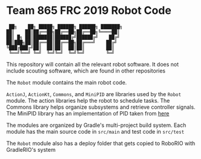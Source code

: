 # Team 865 FRC 2019 Robot Code

```text
 ██╗    ██╗ █████╗ ██████╗ ██████╗ ███████╗
██║    ██║██╔══██╗██╔══██╗██╔══██╗╚════██║
██║ █╗ ██║███████║██████╔╝██████╔╝    ██╔╝
██║███╗██║██╔══██║██╔══██╗██╔═══╝    ██╔╝ 
╚███╔███╔╝██║  ██║██║  ██║██║        ██║  
 ╚══╝╚══╝ ╚═╝  ╚═╝╚═╝  ╚═╝╚═╝        ╚═╝  
```

This repository will contain all the relevant robot software. It does not include scouting software, which are found in other repositories

The `Robot` module contains the main robot code.

`ActionJ`, `ActionKt`, `Commons`, and `MiniPID` are libraries used by the `Robot` module. 
The action libraries help the robot to schedule tasks. 
The Commons library helps organize subsystems and retrieve controller signals. 
The MiniPID library has an implementation of PID taken from [here](https://github.com/tekdemo/MiniPID-Java)

The modules are organized by Gradle's multi-project build system. Each module has the main source code in `src/main` and test code in `src/test`

The `Robot` module also has a deploy folder that gets copied to RoboRIO with GradleRIO's system
